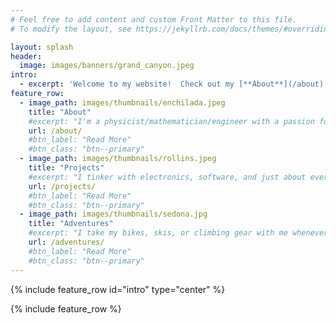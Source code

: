 ```yaml
---
# Feel free to add content and custom Front Matter to this file.
# To modify the layout, see https://jekyllrb.com/docs/themes/#overriding-theme-defaults

layout: splash
header:
  image: images/banners/grand_canyon.jpeg
intro:
  - excerpt: 'Welcome to my website!  Check out my [**About**](/about) page to learn about who I am.  See my [**Projects**](/projects) or [**Adventures**](/adventures) pages to read about my exploits.'
feature_row:
  - image_path: images/thumbnails/enchilada.jpeg
    title: "About"
    #excerpt: "I'm a physicist/mathematician/engineer with a passion for mountain biking, skiing, and exploring the outdoors."
    url: /about/
    #btn_label: "Read More"
    #btn_class: "btn--primary"
  - image_path: images/thumbnails/rollins.jpeg
    title: "Projects"
    #excerpt: "I tinker with electronics, software, and just about everything else."
    url: /projects/
    #btn_label: "Read More"
    #btn_class: "btn--primary"
  - image_path: images/thumbnails/sedona.jpg
    title: "Adventures"
    #excerpt: "I take my bikes, skis, or climbing gear with me whenever I feel the call of the wild."
    url: /adventures/
    #btn_label: "Read More"
    #btn_class: "btn--primary"
---
```


{% include feature_row id="intro" type="center" %}

{% include feature_row %}
